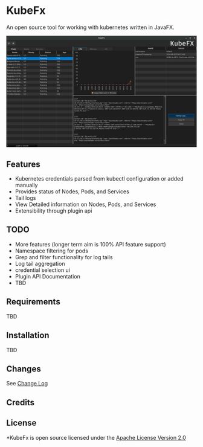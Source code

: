 KubeFx
======

An open source tool for working with kubernetes written in JavaFX.

![KubeFx Screenshot](images/screenshot.png)

Features
--------

  * Kubernetes credentials parsed from kubectl configuration or added manually
  * Provides status of Nodes, Pods, and Services
  * Tail logs
  * View Detailed information on Nodes, Pods, and Services
  * Extensibility through plugin api 

TODO
----

  * More features (longer term aim is 100% API feature support)
  * Namespace filtering for pods
  * Grep and filter functionality for log tails
  * Log tail aggregation
  * credential selection ui
  * Plugin API Documentation
  * TBD

Requirements
------------
 TBD

Installation
------------
 TBD

Changes
-------

See [Change Log](CHANGES.md)

Credits
-------


License
-------

*KubeFx is open source licensed under the [Apache License Version 2.0](LICENSE)
